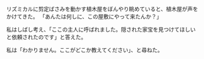 リズミカルに剪定ばさみを動かす植木屋をぼんやり眺めていると、植木屋が声をかけてきた。
「あんたは何しに、この屋敷にやって来たんか？」

私はしばし考え、「ここの主人に呼ばれました。隠された家宝を見つけてほしいと依頼されたのです」と答えた。

私は「わかりません。ここがどこか教えてください」、と尋ねた。